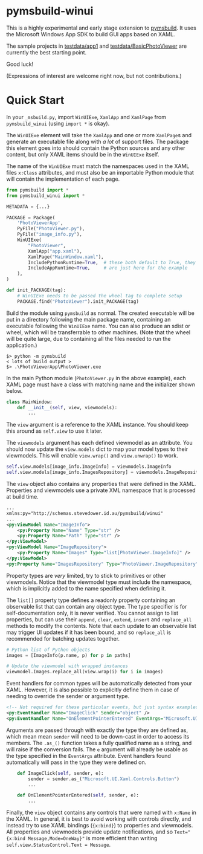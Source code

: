 # pymsbuild-winui

This is a highly experimental and early stage extension to
[pymsbuild](https://pypi.org/project/pymsbuild). It uses the Microsoft
Windows App SDK to build GUI apps based on XAML.

The sample projects in [testdata/app1](https://github.com/zooba/pymsbuild-winui/tree/master/tests/testdata/app1)
and [testdata/BasicPhotoViewer](https://github.com/zooba/pymsbuild-winui/tree/master/tests/testdata/BasicPhotoViewer)
are currently the best starting point.

Good luck!

(Expressions of interest are welcome right now, but not contributions.)

# Quick Start

In your `_msbuild.py`, import `WinUIExe`, `XamlApp` and `XamlPage` from
`pymsbuild_winui` (using `import *` is okay).

The `WinUIExe` element will take the `XamlApp` and one or more
`XamlPage`s and generate an executable file along with _a lot_ of
support files. The package this element goes into should contain the
Python sources and any other content, but only XAML items should be in
the `WinUIExe` itself.

The name of the `WinUIExe` must match the namespaces used in the XAML
files `x:Class` attributes, and must also be an importable Python
module that will contain the implementation of each page.

```python
from pymsbuild import *
from pymsbuild_winui import *

METADATA = {...}

PACKAGE = Package(
    'PhotoViewerApp',
    PyFile("PhotoViewer.py"),
    PyFile("image_info.py"),
    WinUIExe(
        "PhotoViewer",
        XamlApp("app.xaml"),
        XamlPage("MainWindow.xaml"),
        IncludePythonRuntime=True,  # these both default to True, they
        IncludeAppRuntime=True,     # are just here for the example
    ),
)

def init_PACKAGE(tag):
    # WinUIExe needs to be passed the wheel tag to complete setup
    PACKAGE.find("PhotoViewer").init_PACKAGE(tag)
```

Build the module using `pymsbuild` as normal. The created executable will
be put in a directory following the main package name, containing an
executable following the `WinUIExe` name. You can also produce an sdist
or wheel, which will be transferrable to other machines. (Note that the
wheel will be quite large, due to containing all the files needed to run
the application.)

```
$> python -m pymsbuild
< lots of build output >
$> .\PhotoViewerApp\PhotoViewer.exe
```

In the main Python module (`PhotoViewer.py` in the above example), each
XAML page must have a class with matching name and the initializer
shown below.

```python
class MainWindow:
    def __init__(self, view, viewmodels):
        ...
```

The `view` argument is a reference to the XAML instance. You should
keep this around as `self.view` to use it later.

The `viewmodels` argument has each defined viewmodel as an attribute.
You should now update the `view.models` dict to map your model types to
their viewmodels. This will enable `view.wrap()` and `view.unwrap()` to
work.

```python
self.view.models[image_info.ImageInfo] = viewmodels.ImageInfo
self.view.models[image_info.ImagesRepository] = viewmodels.ImageRepository
```

The `view` object also contains any properties that were defined in the
XAML. Properties and viewmodels use a private XML namespace that is
processed at build time.

```xml
...
xmlns:py="http://schemas.stevedower.id.au/pymsbuild/winui"
...
<py:ViewModel Name="ImageInfo">
    <py:Property Name="Name" Type="str" />
    <py:Property Name="Path" Type="str" />
</py:ViewModel>
<py:ViewModel Name="ImageRepository">
    <py:Property Name="Images" Type="list[PhotoViewer.ImageInfo]" />
</py:ViewModel>
<py:Property Name="ImagesRepository" Type="PhotoViewer.ImageRepository" />
```

Property types are _very_ limited, try to stick to primitives or
other viewmodels. Notice that the viewmodel type must include the
namespace, which is implicitly added to the name specified when
defining it.

The `list[]` property type defines a readonly property containing an
observable list that can contain any object type. The type specifier is
for self-documentation only, it is never verified. You cannot assign to
list properties, but can use their `append`, `clear`, `extend`,
`insert` and `replace_all` methods to modify the contents. Note that
each update to an observable list may trigger UI updates if it has been
bound, and so `replace_all` is recommended for batching updates
together.

```python
# Python list of Python objects
images = [ImageInfo(p.name, p) for p in paths]

# Update the viewmodel with wrapped instances
viewmodel.Images.replace_all(view.wrap(i) for i in images)
```

Event handlers for common types will be automatically detected from
your XAML. However, it is also possible to explicitly define them in
case of needing to override the sender or argument type.

```xml
<!-- Not required for these particular events, but just syntax examples! -->
<py:EventHandler Name="ImageClick" Sender="object" />
<py:EventHandler Name="OnElementPointerEntered" EventArgs="Microsoft.UI.Xaml.Input.PointerRoutedEventArgs" />
```

Arguments are passed through with exactly the type they are defined as,
which mean mean `sender` will need to be down-cast in order to access
its members. The `.as_()` function takes a fully qualified name as a
string, and will raise if the conversion fails. The `e` argument will
already be usable as the type specified in the `EventArgs` attribute.
Event handlers found automatically will pass in the type they were
defined on.

```python
    def ImageClick(self, sender, e):
        sender = sender.as_("Microsoft.UI.Xaml.Controls.Button")
        ...

    def OnElementPointerEntered(self, sender, e):
        ...
```

Finally, the `view` object contains any controls that were named with
`x:Name` in the XAML. In general, it is best to avoid working with
controls directly, and instead try to use XAML bindings (`{x:bind}`) to
properties and viewmodels. All properties and viewmodels provide update
notifications, and so `Text="{x:bind Message,Mode=OneWay}"` is more efficient
than writing `self.view.StatusControl.Text = Message`.

